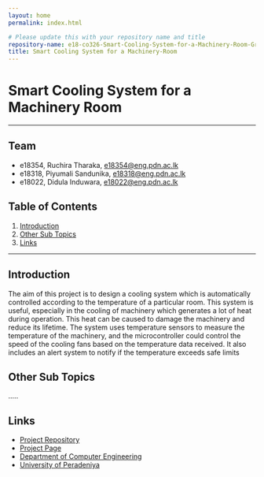```yaml
---
layout: home
permalink: index.html

# Please update this with your repository name and title
repository-name: e18-co326-Smart-Cooling-System-for-a-Machinery-Room-Group5
title: Smart Cooling System for a Machinery-Room
---
```


[comment]: # "This is the standard layout for the project, but you can clean this and use your own template"

# Smart Cooling System for a Machinery Room

---

## Team
-  e18354, Ruchira Tharaka, [e18354@eng.pdn.ac.lk](mailto:name@email.com)
-  e18318, Piyumali Sandunika, [e18318@eng.pdn.ac.lk](mailto:name@email.com)
-  e18022, Didula Induwara, [e18022@eng.pdn.ac.lk](mailto:name@email.com)

## Table of Contents
1. [Introduction](#introduction)
2. [Other Sub Topics](#other-sub-topics)
3. [Links](#links)

---

## Introduction

 The aim of this project is to design a cooling system which is automatically controlled according to the temperature of a particular room. This system is useful, especially in the cooling of machinery which generates a lot of heat during operation. This heat can be caused to damage the machinery and reduce its lifetime. The system uses temperature sensors to measure the temperature of the machinery, and the microcontroller could control the speed of the cooling fans based on the temperature data received. It also includes an alert system to notify if the temperature exceeds safe limits
## Other Sub Topics

.....

## Links

- [Project Repository](https://cepdnaclk.github.io/e18-co326-Smart-Cooling-System-for-a-Machinery-Room-Group5/)
- [Project Page](https://github.com/cepdnaclk/e18-co326-Smart-Cooling-System-for-a-Machinery-Room-Group5)
- [Department of Computer Engineering](http://www.ce.pdn.ac.lk/)
- [University of Peradeniya](https://eng.pdn.ac.lk/)


[//]: # (Please refer this to learn more about Markdown syntax)
[//]: # (https://github.com/adam-p/markdown-here/wiki/Markdown-Cheatsheet)
